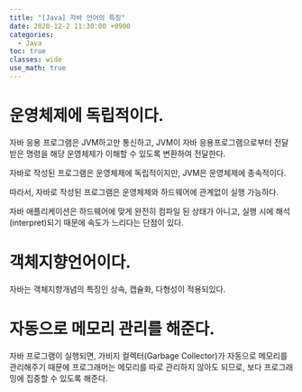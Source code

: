 ```yaml
---
title: "[Java] 자바 언어의 특징"
date: 2020-12-2 11:30:00 +0900
categories:
  - Java
toc: true
classes: wide
use_math: true
---
```


# 운영체제에 독립적이다.

자바 응용 프로그램은 JVM하고만 통신하고, JVM이 자바 응용프로그램으로부터 전달받은 명령을 해당 운영체제가 이해할 수 있도록 변환하여 전달한다.

자바로 작성된 프로그램은 운영체제에 독립적이지만, JVM은 운영체제에 종속적이다.

따라서, 자바로 작성된 프로그램은 운영체제와 하드웨어에 관계없이 실행 가능하다.

자바 애플리케이션은 하드웨어에 맞게 완전히 컴파일 된 상태가 아니고, 실행 시에 해석(interpret)되기 때문에 속도가 느리다는 단점이 있다.

# 객체지향언어이다.

자바는 객체지향개념의 특징인 상속, 캡슐화, 다형성이 적용되있다.

# 자동으로 메모리 관리를 해준다.

자바 프로그램이 실행되면, 가비지 컬렉터(Garbage Collector)가 자동으로 메모리를 관리해주기 때문에 프로그래머는 메모리를 따로 관리하지 않아도 되므로, 보다 프로그래밍에 집중할 수 있도록 해준다.